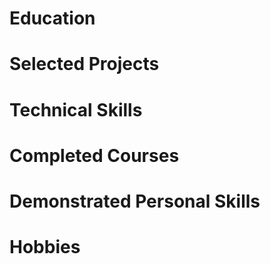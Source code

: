 Education
=========

Selected Projects
=================

Technical Skills
================

Completed Courses
=================

Demonstrated Personal Skills
============================

Hobbies
=======
